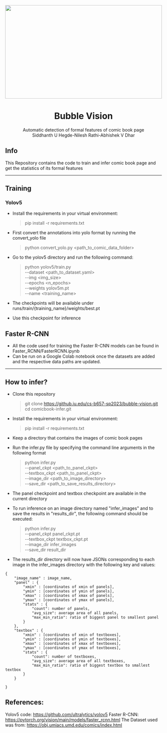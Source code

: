 <div align="center">
    <img src="https://www.graphicaction.com.au/wp-content/uploads/2020/10/comic-books-featured.png"/ height = 300 width = 100%>
</div>

<div align="center">

# Bubble Vision

Automatic detection of formal features of comic book page \
Siddhanth U Hegde-Nilesh Rathi-Abhishek V Dhar
</div>

## Info

This Repository contains the code to train and infer comic book page and get the statistics of its formal features

---
## Training

### Yolov5

- Install the requirements in your virtual environment:
    > pip install -r requirements.txt

- First convert the annotations into yolo format by running the convert_yolo file
    > python convert_yolo.py <path_to_comic_data_folder>

- Go to the yolov5 directory and run the following command:
    > python yolov5/train.py  \
    > --dataset <path_to_dataset.yaml> \
    > --img <img_size> \
    > --epochs <n_epochs> \
    > --weights yolov5m.pt \
    > --name <training_name>

- The checkpoints will be available under runs/train/{training_name}/weights/best.pt

- Use this checkpoint for inference

## Faster R-CNN
- All the code used for training the Faster R-CNN models can be found in Faster_RCNN/FasterRCNN.ipynb
- Can be run on a Google Colab notebook once the datasets are added and the respective data paths are updated.

---
## How to infer?

- Clone this repository
    > git clone https://github.iu.edu/cs-b657-sp2023/bubble-vision.git \
    > cd comicbook-infer.git

- Install the requirements in your virtual environment:
    > pip install -r requirements.txt

- Keep a directory that contains the images of comic book pages

- Run the infer.py file by specifying the command line arguments in the following format
    > python infer.py \
    > --panel_ckpt <path_to_panel_ckpt> \
    > --textbox_ckpt <path_to_panel_ckpt> \
    > --image_dir <path_to_image_directory> \
    > --save_dir <path_to_save_results_directory>

- The panel checkpoint and textbox checkpoint are available in the current directory

- To run inference on an image directory named "infer_images" and to save the results in "results_dir", the following command should be executed:
    > python infer.py \
    > --panel_ckpt panel_ckpt.pt \
    > --textbox_ckpt textbox_ckpt.pt \
    > --image_dir infer_images \
    > --save_dir result_dir

- The results_dir directory will now have JSONs corresponding to each image in the infer_images directory with the following key and values:

```
{
    "image_name" : image_name,
    "panel" : {
        "xmin" : [coordinates of xmin of panels],
        "ymin" : [coordinates of ymin of panels],
        "xmax" : [coordinates of xmax of panels],
        "ymax" : [coordinates of ymax of panels],
        "stats" : {
            "count": number of panels,
            "avg_size": average area of all panels,
            "max_min_ratio": ratio of biggest panel to smallest panel
        }
    },
    "textbox" : {
        "xmin" : [coordinates of xmin of textboxes],
        "ymin" : [coordinates of ymin of textboxes],
        "xmax" : [coordinates of xmax of textboxes],
        "ymax" : [coordinates of ymax of textboxes],
        "stats" : {
            "count": number of textboxes,
            "avg_size": average area of all textboxes,
            "max_min_ratio": ratio of biggest textbox to smallest textbox
        }
    }

}
```

## References:

Yolov5 code: https://github.com/ultralytics/yolov5
Faster R-CNN: https://pytorch.org/vision/main/models/faster_rcnn.html
The Dataset used was from: https://obj.umiacs.umd.edu/comics/index.html 